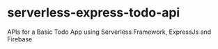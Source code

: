 # serverless-express-todo-api
APIs for a Basic Todo App using Serverless Framework, ExpressJs and Firebase
